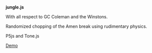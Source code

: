 **jungle.js**

With all respect to GC Coleman and the Winstons.

Randomized chopping of the Amen break using rudimentary physics.

P5js and Tone.js

[Demo](https://beetroop.github.io/jungle.js/src/)
